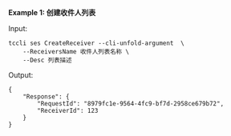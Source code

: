 **Example 1: 创建收件人列表**



Input: 

```
tccli ses CreateReceiver --cli-unfold-argument  \
    --ReceiversName 收件人列表名称 \
    --Desc 列表描述
```

Output: 
```
{
    "Response": {
        "RequestId": "8979fc1e-9564-4fc9-bf7d-2958ce679b72",
        "ReceiverId": 123
    }
}
```

